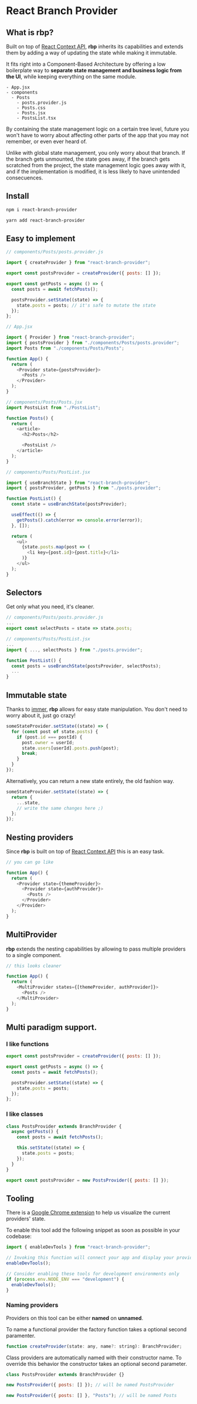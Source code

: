 # React Branch Provider

## What is **rbp**?

Built on top of [React Context API](https://reactjs.org/docs/context.html), **rbp** inherits its capabilities and extends them by adding a way of updating the state while making it immutable.

It fits right into a Component-Based Architecture by offering a low boilerplate way to **separate state management and business logic from the UI**, while keeping everything on the same module.

```
- App.jsx
- components
  - Posts
    - posts.provider.js
    - Posts.css
    - Posts.jsx
    - PostsList.tsx
```

By containing the state management logic on a certain tree level, future you won't have to worry about affecting other parts of the app that you may not remember, or even ever heard of.

Unlike with global state management, you only worry about that branch. If the branch gets unmounted, the state goes away, if the branch gets scratched from the project, the state management logic goes away with it, and if the implementation is modified, it is less likely to have unintended consecuences.

## Install

```bash
npm i react-branch-provider

yarn add react-branch-provider
```

## Easy to implement

```javascript
// components/Posts/posts.provider.js

import { createProvider } from "react-branch-provider";

export const postsProvider = createProvider({ posts: [] });

export const getPosts = async () => {
  const posts = await fetchPosts();

  postsProvider.setState((state) => {
    state.posts = posts; // it's safe to mutate the state
  });
};
```

```javascript
// App.jsx

import { Provider } from "react-branch-provider";
import { postsProvider } from "./components/Posts/posts.provider";
import Posts from "./components/Posts/Posts";

function App() {
  return (
    <Provider state={postsProvider}>
      <Posts />
    </Provider>
  );
}
```

```javascript
// components/Posts/Posts.jsx
import PostsList from "./PostsList";

function Posts() {
  return (
    <article>
      <h2>Posts</h2>

      <PostsList />
    </article>
  );
}
```

```javascript
// components/Posts/PostList.jsx

import { useBranchState } from "react-branch-provider";
import { postsProvider, getPosts } from "./posts.provider";

function PostList() {
  const state = useBranchState(postsProvider);

  useEffect(() => {
    getPosts().catch(error => console.error(error));
  }, []);

  return (
    <ul>
      {state.posts.map(post => (
        <li key={post.id}>{post.title}</li>
      )}
    </ul>
  );
}
```

## Selectors

Get only what you need, it's cleaner.

```javascript
// components/Posts/posts.provider.js
...
export const selectPosts = state => state.posts;
```

```javascript
// components/Posts/PostList.jsx
...
import { ..., selectPosts } from "./posts.provider";

function PostList() {
  const posts = useBranchState(postsProvider, selectPosts);
  ...
}
```

## Immutable state

Thanks to [immer](https://github.com/immerjs/immer), **rbp** allows for easy state manipulation. You don't need to worry about it, just go crazy!

```javascript
someStateProvider.setState((state) => {
  for (const post of state.posts) {
    if (post.id === postId) {
      post.owner = userId;
      state.users[userId].posts.push(post);
      break;
    }
  }
});
```

Alternatively, you can return a new state entirely, the old fashion way.

```javascript
someStateProvider.setState((state) => {
  return {
    ...state,
    // write the same changes here ;)
  };
});
```

## Nesting providers

Since **rbp** is built on top of [React Context API](https://reactjs.org/docs/context.html) this is an easy task.

```javascript
// you can go like

function App() {
  return (
    <Provider state={themeProvider}>
      <Provider state={authProvider}>
        <Posts />
      </Provider>
    </Provider>
  );
}
```

## MultiProvider

**rbp** extends the nesting capabilities by allowing to pass multiple providers to a single component.

```javascript
// this looks cleaner

function App() {
  return (
    <MultiProvider states={[themeProvider, authProvider]}>
      <Posts />
    </MultiProvider>
  );
}
```

## Multi paradigm support.

### I like functions

```javascript
export const postsProvider = createProvider({ posts: [] });

export const getPosts = async () => {
  const posts = await fetchPosts();

  postsProvider.setState((state) => {
    state.posts = posts;
  });
};
```

### I like classes

```javascript
class PostsProvider extends BranchProvider {
  async getPosts() {
    const posts = await fetchPosts();

    this.setState((state) => {
      state.posts = posts;
    });
  }
}

export const postsProvider = new PostsProvider({ posts: [] });
```

## Tooling

There is a [Google Chrome extension](https://chrome.google.com/webstore/detail/react-branch-provider-too/ngclangfmhlefailedjadjcmghdmaieh) to help us visualize the current providers' state.

To enable this tool add the following snippet as soon as possible in your codebase:

```javascript
import { enableDevTools } from "react-branch-provider";

// Invoking this function will connect your app and display your providers' state on the tool's UI
enableDevTools();

// Consider enabling these tools for development environments only
if (process.env.NODE_ENV === "development") {
  enableDevTools();
}
```

### Naming providers

Providers on this tool can be either **named** on **unnamed**.

To name a functional provider the factory function takes a optional second paramenter.

```javascript
function createProvider(state: any, name?: string): BranchProvider;
```

Class providers are automatically named with their constructor name. To override this behavior the constructor takes an optional second parameter.

```javascript
class PostsProvider extends BranchProvider {}

new PostsProvider({ posts: [] }); // will be named PostsProvider

new PostsProvider({ posts: [] }, "Posts"); // will be named Posts
```
